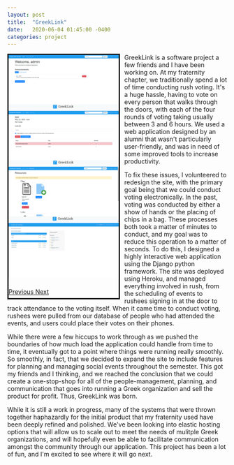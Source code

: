 ```yaml
---
layout: post
title:  "GreekLink"
date:   2020-06-04 01:45:00 -0400
categories: project
---
```


<div class="" style="float: left; margin-bottom: 2%; width: 50%; margin-right: 2%; border-style: solid">
    <div id="carousel" class="carousel slide" data-ride="carousel">
        <div class="carousel-inner">       
            <div class="carousel-item active">
                <a href="/assets/images/greeklink/greeklink_screenshot.png"><img class="d-block w-100" src="/assets/images/greeklink/greeklink_screenshot.png"></a>
            </div>
            <div class="carousel-item">
                <a href="/assets/images/greeklink/list_active_screenshot.png"><img class="d-block w-100" src="/assets/images/greeklink/list_active_screenshot.png"></a>
            </div>
            <div class="carousel-item">
                <a href="/assets/images/greeklink/resources_screenshot.png"><img class="d-block w-100" src="/assets/images/greeklink/resources_screenshot.png"></a>
            </div>
            <div class="carousel-item">
                <a href="/assets/images/greeklink/settings_screenshot.png"><img class="d-block w-100" src="/assets/images/greeklink/settings_screenshot.png"></a>
            </div>         
        </div>
        <a class="carousel-control-prev" href="#carousel" role="button" data-slide="prev">
          <i class="fa fa-chevron-left" style="font-size:36px; color: black"></i>
          <span class="sr-only">Previous</span>
        </a>
        <a class="carousel-control-next" href="#carousel" role="button" data-slide="next">
          <i class="fa fa-chevron-right" style="font-size:36px; color: black"></i>
          <span class="sr-only">Next</span>
        </a>
    </div>
</div>

GreekLink is a software project a few friends and I have been working on.  At my fraternity chapter, we traditionally spend a lot of time conducting rush voting.  It's a huge hassle, having to vote on every person that walks through the doors, with each of the four rounds of voting taking usually between 3 and 6 hours.  We used a web application designed by an alumni that wasn't particularly user-friendly, and was in need of some improved tools to increase productivity.

To fix these issues, I volunteered to redesign the site, with the primary goal being that we could conduct voting electronically.  In the past, voting was conducted by either a show of hands or the placing of chips in a bag.  These processes both took a matter of minutes to conduct, and my goal was to reduce this operation to a matter of seconds.  To do this, I designed a highly interactive web application using the Django python framework.  The site was deployed using Heroku, and managed everything involved in rush, from the scheduling of events to rushees signing in at the door to track attendance to the voting itself.  When it came time to conduct voting, rushees were pulled from our database of people who had attended the events, and users could place their votes on their phones.

While there were a few hiccups to work through as we pushed the boundaries of how much load the application could handle from time to time, it eventually got to a point where things were running really smoothly.  So smoothly, in fact, that we decided to expand the site to include features for planning and managing social events throughout the semester.  This got my friends and I thinking, and we reached the conclusion that we could create a one-stop-shop for all of the people-management, planning, and communication that goes into running a Greek organization and sell the product for profit.  Thus, GreekLink was born.

While it is still a work in progress, many of the systems that were thrown together haphazardly for the initial product that my fraternity used have been deeply refined and polished.  We've been looking into elastic hosting options that will allow us to scale out to meet the needs of mulitple Greek organizations, and will hopefully even be able to facilitate communication amongst the community through our application.  This project has been a lot of fun, and I'm excited to see where it will go next.